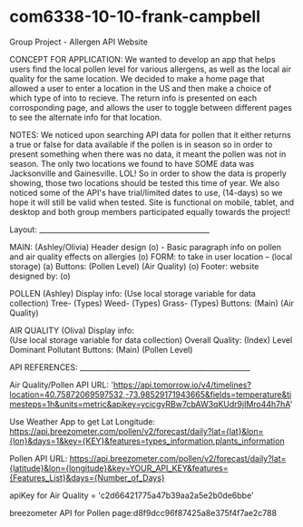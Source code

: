 # com6338-10-10-frank-campbell
Group Project - Allergen API Website

CONCEPT FOR APPLICATION: We wanted to develop an app that helps users find the local pollen level for various allergens, as well as the local air quality for the same location. We decided to make a home page that allowed a user to enter a location in the US and then make a choice of which type of into to recieve. The return info is presented on each corrosponding page, and allows the user to toggle between different pages to see the alternate info for that location. 

NOTES: We noticed upon searching API data for pollen that it either returns a true or false for data available if the pollen is in season so in order to present something when there was no data, it meant the pollen was not in season.  The only two locations we found to have SOME data was Jacksonville and Gainesville. LOL! So in order to show the data is properly showing, those two locations should be tested this time of year.  We also noticed some of the API's have trial/limited dates to use, (14-days) so we hope it will still be valid when tested. Site is functional on mobile, tablet, and desktop and both group members participated equally towards the project! 

Layout: _______________________________________________

MAIN: (Ashley/Olivia)
	Header design (o)
	- Basic paragraph info on pollen and air quality effects on   allergies (o)
	FORM: to take in user location – (local storage) (a)
	Buttons: (Pollen Level) (Air Quality) (o)
	Footer: website designed by: (o)


POLLEN (Ashley) 
	Display info:
	(Use local storage variable for data collection)
		Tree- (Types)
		Weed- (Types)
		Grass- (Types)
	Buttons: (Main) (Air Quality) 


AIR QUALITY (Oliva)
	Display info:	
	(Use local storage variable for data collection)
		Overall Quality: (Index)
	    Level
		Dominant Pollutant
	Buttons: (Main) (Pollen Level) 


API REFERENCES: _______________________________________________

Air Quality/Pollen API URL: 'https://api.tomorrow.io/v4/timelines?location=40.75872069597532,-73.98529171943665&fields=temperature&timesteps=1h&units=metric&apikey=ycicgyRBw7cbAW3qKUdr9jIMro44h7hA' 

Use Weather App to get Lat Longitude: https://api.breezometer.com/pollen/v2/forecast/daily?lat={lat}&lon={lon}&days=1&key={KEY}&features=types_information,plants_information


Pollen API URL: https://api.breezometer.com/pollen/v2/forecast/daily?lat={latitude}&lon={longitude}&key=YOUR_API_KEY&features={Features_List}&days={Number_of_Days}

apiKey for Air Quality = 'c2d66421775a47b39aa2a5e2b0de6bbe'

breezometer API for Pollen page:d8f9dcc96f87425a8e375f4f7ae2c788

